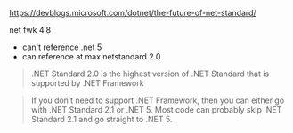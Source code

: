 ﻿https://devblogs.microsoft.com/dotnet/the-future-of-net-standard/

net fwk 4.8 
- can't reference .net 5
- can reference at max netstandard 2.0

> .NET Standard 2.0 is the highest version of .NET Standard that is supported by .NET Framework

> If you don’t need to support .NET Framework, then you can either go with .NET Standard 2.1 or .NET 5. Most code can
probably skip .NET Standard 2.1 and go straight to .NET 5.

